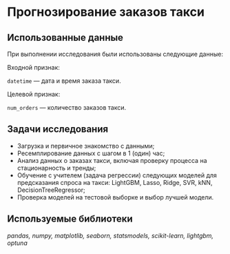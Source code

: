 # Прогнозирование заказов такси


## Использованные данные

При выполнении исследования были использованы следующие данные:

Входной признак:

`datetime` — дата и время заказа такси.

Целевой признак:

`num_orders` — количество заказов такси.

## Задачи исследования

- Загрузка и первичное знакомство с данными;
- Ресемплирование данных с шагом в 1 (один) час;
- Анализ данных о заказах такси, включая проверку процесса на стационарность и тренды;
- Обучение с учителем (задача регрессии) следующих моделей для предсказания спроса на такси: LightGBM, Lasso, Ridge, SVR, kNN, DecisionTreeRegressor;
- Проверка моделей на тестовой выборке и выбор лучшей модели.

## Используемые библиотеки
*pandas, numpy, matplotlib, seaborn, statsmodels, scikit-learn, lightgbm, optuna*
